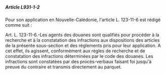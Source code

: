 ##### Article L931-1-2

Pour son application en Nouvelle-Calédonie, l'article L. 123-11-6 est rédigé comme suit :

Art. L. 123-11-6.-Les agents des douanes sont qualifiés pour procéder à la recherche et à la constatation des infractions aux dispositions des articles de la présente sous-section et des règlements pris pour leur application. A cet effet, ils agissent, conformément aux règles de recherche et de constatation des infractions déterminées par le code des douanes. Les infractions sont constatées par des procès-verbaux faisant foi jusqu'à preuve du contraire et transmis directement au parquet.

